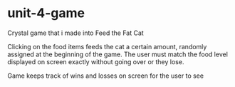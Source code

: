 # unit-4-game
Crystal game that i made into Feed the Fat Cat

Clicking on the food items feeds the cat a certain amount, randomly assigned at the beginning of the game.
The user must match the food level displayed on screen exactly without going over or they lose.

Game keeps track of wins and losses on screen for the user to see
